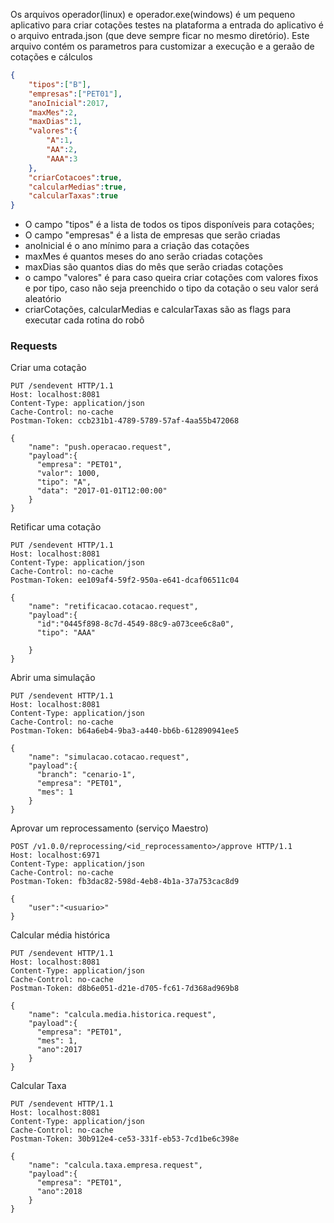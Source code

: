 Os arquivos operador(linux) e operador.exe(windows) é um pequeno aplicativo para criar cotações testes na plataforma
a entrada do aplicativo é o arquivo entrada.json (que deve sempre ficar no mesmo diretório). Este arquivo contém os parametros
para customizar a execução e a geraão de cotações e cálculos

```json
{
    "tipos":["B"],
    "empresas":["PET01"],
    "anoInicial":2017,
    "maxMes":2,
    "maxDias":1,
    "valores":{
        "A":1,
        "AA":2,
        "AAA":3
    },
    "criarCotacoes":true,
    "calcularMedias":true,
    "calcularTaxas":true
}
```
- O campo "tipos" é a lista de todos os tipos disponíveis para cotações;
- O campo "empresas" é a lista de empresas que serão criadas
- anoInicial é o ano mínimo para a criação das cotações
- maxMes é quantos meses do ano serão criadas cotações
- maxDias são quantos dias do mês que serão criadas cotações
- o campo "valores" é para caso queira criar cotações com valores fixos e por tipo, caso não seja preenchido o tipo da cotação o seu valor será aleatório
- criarCotações, calcularMedias e calcularTaxas são as flags para executar cada rotina do robô


### Requests

Criar uma cotação

```http
PUT /sendevent HTTP/1.1
Host: localhost:8081
Content-Type: application/json
Cache-Control: no-cache
Postman-Token: ccb231b1-4789-5789-57af-4aa55b472068

{
    "name": "push.operacao.request",
    "payload":{
      "empresa": "PET01",
      "valor": 1000,
      "tipo": "A",
      "data": "2017-01-01T12:00:00"
    }
}
```

Retificar uma cotação
```http
PUT /sendevent HTTP/1.1
Host: localhost:8081
Content-Type: application/json
Cache-Control: no-cache
Postman-Token: ee109af4-59f2-950a-e641-dcaf06511c04

{
    "name": "retificacao.cotacao.request",
    "payload":{
      "id":"0445f898-8c7d-4549-88c9-a073cee6c8a0",
      "tipo": "AAA"

    }
}
```

Abrir uma simulação
```http
PUT /sendevent HTTP/1.1
Host: localhost:8081
Content-Type: application/json
Cache-Control: no-cache
Postman-Token: b64a6eb4-9ba3-a440-bb6b-612890941ee5

{
    "name": "simulacao.cotacao.request",
    "payload":{
      "branch": "cenario-1",
      "empresa": "PET01",
      "mes": 1
    }
}
```

Aprovar um reprocessamento (serviço Maestro)

```http
POST /v1.0.0/reprocessing/<id_reprocessamento>/approve HTTP/1.1
Host: localhost:6971
Content-Type: application/json
Cache-Control: no-cache
Postman-Token: fb3dac82-598d-4eb8-4b1a-37a753cac8d9

{
	"user":"<usuario>"
}
```

Calcular média histórica
```http
PUT /sendevent HTTP/1.1
Host: localhost:8081
Content-Type: application/json
Cache-Control: no-cache
Postman-Token: d8b6e051-d21e-d705-fc61-7d368ad969b8

{
    "name": "calcula.media.historica.request",
    "payload":{
      "empresa": "PET01",
      "mes": 1,
      "ano":2017
    }
}
```

Calcular Taxa

```http
PUT /sendevent HTTP/1.1
Host: localhost:8081
Content-Type: application/json
Cache-Control: no-cache
Postman-Token: 30b912e4-ce53-331f-eb53-7cd1be6c398e

{
    "name": "calcula.taxa.empresa.request",
    "payload":{
      "empresa": "PET01",
      "ano":2018
    }
}
```